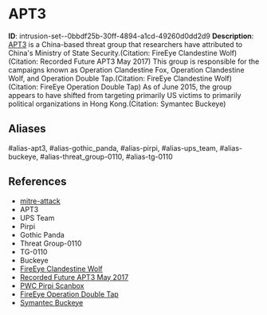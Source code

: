 # APT3

**ID**: intrusion-set--0bbdf25b-30ff-4894-a1cd-49260d0dd2d9
**Description**: [APT3](https://attack.mitre.org/groups/G0022) is a China-based threat group that researchers have attributed to China's Ministry of State Security.(Citation: FireEye Clandestine Wolf)(Citation: Recorded Future APT3 May 2017) This group is responsible for the campaigns known as Operation Clandestine Fox, Operation Clandestine Wolf, and Operation Double Tap.(Citation: FireEye Clandestine Wolf)(Citation: FireEye Operation Double Tap) As of June 2015, the group appears to have shifted from targeting primarily US victims to primarily political organizations in Hong Kong.(Citation: Symantec Buckeye)

## Aliases
#alias-apt3, #alias-gothic_panda, #alias-pirpi, #alias-ups_team, #alias-buckeye, #alias-threat_group-0110, #alias-tg-0110

## References
- [mitre-attack](https://attack.mitre.org/groups/G0022)
- APT3
- UPS Team
- Pirpi
- Gothic Panda
- Threat Group-0110
- TG-0110
- Buckeye
- [FireEye Clandestine Wolf](https://www.fireeye.com/blog/threat-research/2015/06/operation-clandestine-wolf-adobe-flash-zero-day.html)
- [Recorded Future APT3 May 2017](https://www.recordedfuture.com/chinese-mss-behind-apt3/)
- [PWC Pirpi Scanbox](http://pwc.blogs.com/cyber_security_updates/2015/07/pirpi-scanbox.html)
- [FireEye Operation Double Tap](https://www.fireeye.com/blog/threat-research/2014/11/operation_doubletap.html)
- [Symantec Buckeye](http://www.symantec.com/connect/blogs/buckeye-cyberespionage-group-shifts-gaze-us-hong-kong)
